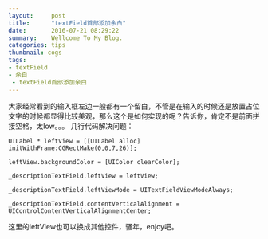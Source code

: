 ```yaml
---
layout:     post
title:      "textField首部添加余白"
date:       2016-07-21 08:29:22
summary:    Wellcome To My Blog.
categories: tips
thumbnail: cogs
tags:
- textField
- 余白
 - textField首部添加余白
---
```


大家经常看到的输入框左边一般都有一个留白，不管是在输入的时候还是放置占位文字的时候都显得比较美观，那么这个是如何实现的呢？告诉你，肯定不是前面拼接空格，太low。。。
几行代码解决问题：


	UILabel * leftView = [[UILabel alloc] initWithFrame:CGRectMake(0,0,7,26)];

    leftView.backgroundColor = [UIColor clearColor];

    _descriptionTextField.leftView = leftView;

    _descriptionTextField.leftViewMode = UITextFieldViewModeAlways;

    _descriptionTextField.contentVerticalAlignment = UIControlContentVerticalAlignmentCenter;
    

这里的leftView也可以换成其他控件，骚年，enjoy吧。